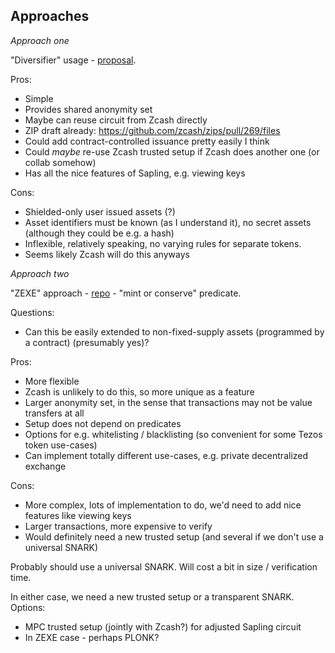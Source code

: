 ## Approaches

*Approach one*

"Diversifier" usage - [proposal](https://github.com/zcash/zcash/issues/2277#issuecomment-321106819).

Pros:
- Simple
- Provides shared anonymity set
- Maybe can reuse circuit from Zcash directly
- ZIP draft already: https://github.com/zcash/zips/pull/269/files
- Could add contract-controlled issuance pretty easily I think
- Could *maybe* re-use Zcash trusted setup if Zcash does another one (or collab somehow)
- Has all the nice features of Sapling, e.g. viewing keys

Cons:
- Shielded-only user issued assets (?)
- Asset identifiers must be known (as I understand it), no secret assets (although they could be e.g. a hash)
- Inflexible, relatively speaking, no varying rules for separate tokens.
- Seems likely Zcash will do this anyways

*Approach two*

"ZEXE" approach - [repo](https://github.com/scipr-lab/zexe) - "mint or conserve" predicate.

Questions:
- Can this be easily extended to non-fixed-supply assets (programmed by a contract) (presumably yes)?

Pros:
- More flexible
- Zcash is unlikely to do this, so more unique as a feature
- Larger anonymity set, in the sense that transactions may not be value transfers at all
- Setup does not depend on predicates
- Options for e.g. whitelisting / blacklisting (so convenient for some Tezos token use-cases)
- Can implement totally different use-cases, e.g. private decentralized exchange

Cons:
- More complex, lots of implementation to do, we'd need to add nice features like viewing keys
- Larger transactions, more expensive to verify
- Would definitely need a new trusted setup (and several if we don't use a universal SNARK)

Probably should use a universal SNARK. Will cost a bit in size / verification time.

In either case, we need a new trusted setup or a transparent SNARK. Options:
- MPC trusted setup (jointly with Zcash?) for adjusted Sapling circuit
- In ZEXE case - perhaps PLONK?
